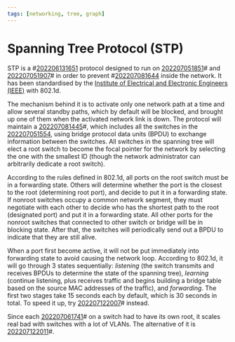 ```yaml
---
tags: [networking, tree, graph]
---
```


# Spanning Tree Protocol (STP)

STP is a #[202206131651](202206131651.md) protocol designed to run on
[202207051851](202207051851.md)# and [202207051907](202207051907.md)# in order
to prevent #[202207081644](202207081644.md) inside the network. It has been
standardised by the [Institute of Electrical and Electronic Engineers (IEEE)](202210010828.md)
with 802.1d.

The mechanism behind it is to activate only one network path at a time and allow
several standby paths, which by default will be blocked, and brought up one of
them when the activated network link is down. The protocol will maintain a
[202207081445](202207081445.md)#, which includes all the switches in the
[202207051554](202207051554.md), using bridge protocol data units (BPDU) to
exchange information between the switches. All switches in the spanning tree
will elect a root switch to become the focal pointer for the network by
selecting the one with the smallest ID (though the network administrator can
arbitrarily dedicate a root switch).

According to the rules defined in 802.1d, all ports on the root switch must be
in a forwarding state. Others will determine whether the port is the closest to
the root (determining root port), and decide to put it in a forwarding state. If
nonroot switches occupy a common network segment, they must negotiate with each
other to decide who has the shortest path to the root (designated port) and put
it in a forwarding state. All other ports for the nonroot switches that
connected to other switch or bridge will be in blocking state. After that, the
switches will periodically send out a BPDU to indicate that they are still
alive. 

When a port first become active, it will not be put immediately into forwarding
state to avoid causing the network loop. According to 802.1d, it will go through
3 states sequentially: *listening* (the switch transmits and receives BPDUs to
determine the state of the spanning tree), *learning* (continue listening, plus
receives traffic and begins building a bridge table based on the source MAC
addresses of the traffic), and *forwarding*. The first two stages take 15
seconds each by default, which is 30 seconds in total. To speed it up, try
[202207122007](202207122007.md)# instead.

Since each [202207061741](202207061741.md)# on a switch had to have its own
root, it scales real bad with switches with a lot of VLANs. The alternative of
it is [202207122011](202207122011.md)#.

